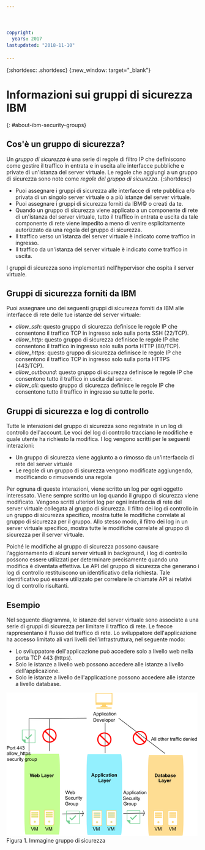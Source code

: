 ```yaml
---



copyright:
  years: 2017
lastupdated: "2018-11-10"

---
```


{:shortdesc: .shortdesc}
{:new_window: target="_blank"}

# Informazioni sui gruppi di sicurezza IBM
{: #about-ibm-security-groups}

## Cos'è un gruppo di sicurezza?
Un *gruppo di sicurezza* è una serie di regole di filtro IP che definiscono come gestire il traffico
in entrata e in uscita alle interfacce pubbliche e private di un'istanza del server virtuale. Le regole che
aggiungi a un gruppo di sicurezza sono note come *regole del gruppo di sicurezza*.
{:shortdesc}

* Puoi assegnare i gruppi di sicurezza alle interfacce di rete pubblica e/o privata di un singolo server virtuale o a più istanze del server virtuale.
* Puoi assegnare i gruppi di sicurezza forniti da IBM© o creati da te. 
* Quando un gruppo di sicurezza viene applicato a un componente di rete di un'istanza del server virtuale, tutto il traffico in entrata e uscita da tale componente di rete viene impedito a meno di venire esplicitamente autorizzato da una regola del gruppo di sicurezza.
* Il traffico verso un'istanza del server virtuale è indicato come traffico in ingresso.
* Il traffico da un'istanza del server virtuale è indicato come traffico in uscita.

I gruppi di sicurezza sono implementati nell'hypervisor che ospita il server virtuale.

## Gruppi di sicurezza forniti da IBM
Puoi assegnare uno dei seguenti gruppi di sicurezza forniti da IBM alle interfacce di
rete delle tue istanze del server virtuale:

* *allow_ssh*: questo gruppo di sicurezza definisce le regole IP che consentono il traffico TCP in ingresso solo sulla porta SSH (22/TCP).
* *allow_http*: questo gruppo di sicurezza definisce le regole IP che consentono il traffico in ingresso solo sulla porta HTTP (80/TCP).
* *allow_https*: questo gruppo di sicurezza definisce le regole IP che consentono il traffico TCP in ingresso solo sulla porta HTTPS (443/TCP).
* *allow_outbound*: questo gruppo di sicurezza definisce le regole IP che consentono tutto il traffico in uscita dal server.
* *allow_all*: questo gruppo di sicurezza definisce le regole IP che consentono tutto il traffico in ingresso su tutte le porte.

## Gruppi di sicurezza e log di controllo
Tutte le interazioni del gruppo di sicurezza sono registrate in un log di controllo dell'account. Le voci del log di controllo tracciano le modifiche e quale utente ha richiesto la modifica. I log vengono scritti per le seguenti interazioni:
* Un gruppo di sicurezza viene aggiunto a o rimosso da un'interfaccia di rete del server virtuale
* Le regole di un gruppo di sicurezza vengono modificate aggiungendo, modificando o rimuovendo una regola

Per ognuna di queste interazioni, viene scritto un log per ogni oggetto interessato. Viene sempre scritto un log quando il gruppo di sicurezza viene modificato. Vengono scritti ulteriori log per ogni interfaccia di rete del server virtuale collegata al gruppo di sicurezza. Il filtro dei log di controllo in un gruppo di sicurezza specifico, mostra tutte le modifiche correlate al gruppo di sicurezza per il gruppo. Allo stesso modo, il filtro dei log in un server virtuale specifico, mostra tutte le modifiche correlate al gruppo di sicurezza per il server virtuale.

Poiché le modifiche al gruppo di sicurezza possono causare l'aggiornamento di alcuni server virtuali in background, i log di controllo possono essere utilizzati per determinare precisamente quando una modifica è diventata effettiva.  Le API del gruppo di sicurezza che generano i log di controllo restituiscono un identificativo della richiesta. Tale identificativo può essere utilizzato per correlare le chiamate API ai relativi log di controllo risultanti.

## Esempio
Nel seguente diagramma, le istanze del server virtuale sono associate
a una serie di gruppi di sicurezza per limitare il traffico di rete. Le frecce rappresentano il flusso del traffico di rete. Lo sviluppatore dell'applicazione ha accesso limitato ali vari livelli dell'infrastruttura, nel seguente modo:

* Lo sviluppatore dell'applicazione può accedere solo a livello web nella porta TCP 443 (https).
* Solo le istanze a livello web possono accedere alle istanze a livello dell'applicazione.
* Solo le istanze a livello dell'applicazione possono accedere alle istanze a livello database.

![Immagine gruppo di sicurezza](images/SecurityGroups.png "L'immagine mostra il flusso del traffico di rete con una serie di gruppi di sicurezza abilitati") Figura 1. Immagine gruppo di sicurezza
